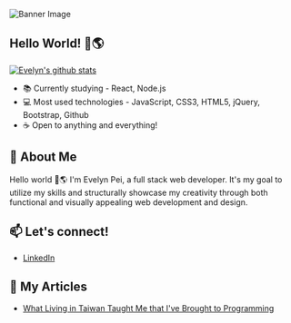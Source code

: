![Banner Image](https://github.com/pei-evelyn/pei-evelyn/blob/master/Images/banner.png)
## Hello World! 👋🌎

[![Evelyn's github stats](https://github-readme-stats.vercel.app/api?username=pei-evelyn&&hide=stars,contribs,issues&show_icons=true&bg_color=f4f7f7&title_color=65c0ba&icon_color=ffbd39&text_color=216583)](https://github.com/pei-evelyn/github-readme-stats)

- 📚 Currently studying - React, Node.js
- 💻 Most used technologies - JavaScript, CSS3, HTML5, jQuery, Bootstrap, Github
- ☕ Open to anything and everything!

## 💬 About Me
Hello world 👋🌎 I'm Evelyn Pei, a full stack web developer. It's my goal to utilize my skills and structurally showcase my creativity through both functional and visually appealing web development and design.

## 📫 Let's connect!
- [LinkedIn](https://www.linkedin.com/in/evelyn-pei/)

## 📄 My Articles
- [What Living in Taiwan Taught Me that I've Brought to Programming](https://www.linkedin.com/pulse/what-living-taiwan-taught-me-ive-brought-programming-evelyn-pei/)


<!--
**pei-evelyn/pei-evelyn** is a ✨ _special_ ✨ repository because its `README.md` (this file) appears on your GitHub profile.

Here are some ideas to get you started:

- 🔭 I’m currently working on ...
- 🌱 I’m currently learning ...
- 👯 I’m looking to collaborate on ...
- 🤔 I’m looking for help with ...
- 💬 Ask me about ...
- 📫 How to reach me: ...
- 😄 Pronouns: ...
- ⚡ Fun fact: ...
-->
